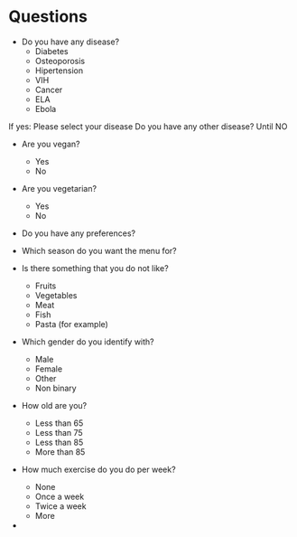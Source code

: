 # Questions

- Do you have any disease?
	- Diabetes
	- Osteoporosis
	- Hipertension 
	- VIH
	- Cancer
	- ELA
	- Ebola

If yes:
Please select your disease
Do you have any other disease?
Until NO

- Are you vegan?
	- Yes
	- No


- Are you vegetarian? 
	- Yes
	- No

- Do you have any preferences?
- Which season do you want the menu for?
- Is there something that you do not like?
	- Fruits
	- Vegetables
	- Meat
	- Fish
	- Pasta
 	(for example)

- Which gender do you identify with?
	- Male
	- Female
	- Other
	- Non binary

- How old are you?
	- Less than 65 
	- Less than 75
	- Less than 85
	- More than 85

- How much exercise do you do per week?
	- None
	- Once a week
	- Twice a week
	- More

- 
